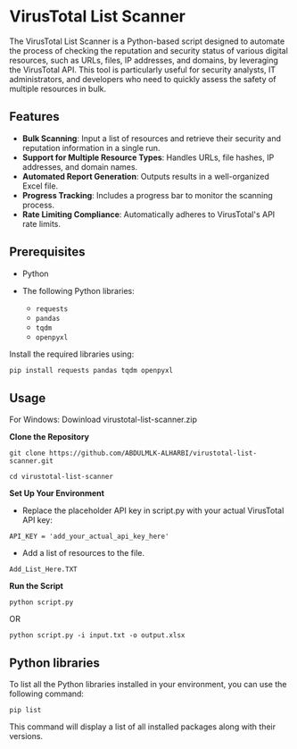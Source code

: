 # VirusTotal List Scanner

The VirusTotal List Scanner is a Python-based script designed to automate the process of checking the reputation and security status of various digital resources, such as URLs, files, IP addresses, and domains, by leveraging the VirusTotal API. This tool is particularly useful for security analysts, IT administrators, and developers who need to quickly assess the safety of multiple resources in bulk.

## Features

- **Bulk Scanning**: Input a list of resources and retrieve their security and reputation information in a single run.
- **Support for Multiple Resource Types**: Handles URLs, file hashes, IP addresses, and domain names.
- **Automated Report Generation**: Outputs results in a well-organized Excel file.
- **Progress Tracking**: Includes a progress bar to monitor the scanning process.
- **Rate Limiting Compliance**: Automatically adheres to VirusTotal's API rate limits.

## Prerequisites

- Python
  
- The following Python libraries:
  - `requests`
  - `pandas`
  - `tqdm`
  - `openpyxl`

Install the required libraries using:

```bash
pip install requests pandas tqdm openpyxl
```
## Usage
For Windows: Dowinload virustotal-list-scanner.zip 

**Clone the Repository**
```
git clone https://github.com/ABDULMLK-ALHARBI/virustotal-list-scanner.git
```
```
cd virustotal-list-scanner
```


**Set Up Your Environment**

- Replace the placeholder API key in script.py with your actual VirusTotal API key:
```
API_KEY = 'add_your_actual_api_key_here'
```

- Add a list of resources to the file.  

```
Add_List_Here.TXT 
```

**Run the Script**
```
python script.py 
```
OR
```
python script.py -i input.txt -o output.xlsx
```

## Python libraries 
To list all the Python libraries installed in your environment, you can use the following command:

```
pip list
```
This command will display a list of all installed packages along with their versions.


